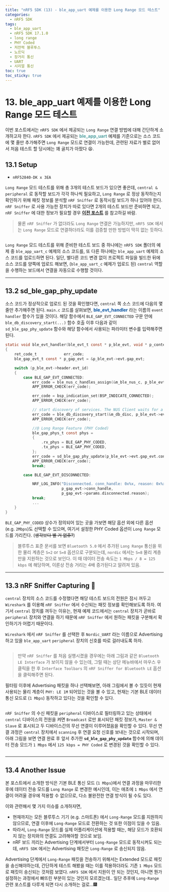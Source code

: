```yaml
---
title: "nRF5 SDK (13) - ble_app_uart 예제를 이용한 Long Range 모드 테스트"
categories:
  - nRF5 SDK
tags:
  - ble_app_uart
  - nRF5 SDK 17.1.0
  - long range
  - PHY Coded
  - 저전력 블루투스
  - 노르딕
  - 장거리 통신
  - UART
  - 시리얼 통신
toc: true
toc_sticky: true
---
```


# 13. ble_app_uart 예제를 이용한 Long Range 모드 테스트

이번 포스트에서는 `nRF5 SDK` 에서 제공되는 `Long Range` 연결 방법에 대해 간단하게 소개하고자 한다. `nRF5 SDK` 에서 제공되는 <span style="color:#50A0A0"><b>ble_app_uart</b></span> 예제를 기준으로는 소스 코드에 몇 줄만 추가해주면 `Long Range` 모드로 연결이 가능한데, 관련된 자료가 별로 없어서 처음 테스트 할 당시에는 꽤 골치가 아팠다 😫. 

## 13.1 Setup

* `nRF52840-DK x 3EA`

`Long Range` 모드 테스트를 위해 총 3개의 테스트 보드가 있으면 좋은데, `central & peripheral` 로 동작할 보드가 각각 하나씩 필요하고, `Long Range` 로 정상 동작하는지 확인하기 위해 패킷 정보를 분석할 `nRF Sniffer` 로 동작시킬 보드가 하나 있어야 한다. `nRF Sniffer` 로 사용 가능한 장치가 따로 있다면 2개의 테스트 보드만 준비하면 되고, `nRF Sniffer` 에 대한 정보가 필요할 경우 **[이전 포스트](https://enidanny.github.io/nrf5%20sdk/nrf5sdk-nrf-sniffer/)** 를 참고하길 바람.

>물론 `nRF Sniffer` 가 없더라도 `Long Range` 연결은 가능하지만, `nRF5 SDK` 에서는 `Long Range` 모드로 연결하더라도 이를 검증할 만한 방법이 딱히 없는 듯하다.

<figure style="width: 100%" class="align-center">
  <img src="{{ site.url }}{{ site.baseurl }}/assets/images/sdk-long-range-fig1.png" alt="">
</figure>

`Long Range` 모드 테스트를 위해 준비한 테스트 보드 중 하나에는 `nRF5 SDK` 폴더의 예제 중 `ble_app_uart_c` 예제의 소스 코드를, 또 다른 하나에는 `ble_app_uart` 예제의 소스 코드를 업로드하면 된다. 일단, 별다른 코드 변경 없이 프로젝트 파일을 빌드한 뒤에 소스 코드를 양쪽에 업로드 해보면, (`ble_app_uart_c` 예제가 업로드 된) `central` 역할을 수행하는 보드에서 연결을 자동으로 수행할 것이다.

---

## 13.2 sd_ble_gap_phy_update

소스 코드가 정상적으로 업로드 된 것을 확인했다면, `central` 쪽 소스 코드에 다음의 몇 줄만 추가해주면 된다. `main.c` 코드를 살펴보면, <span style="color:#0050A0"><b>ble_evt_handler</b></span> 라는 이름의 `event handler` 함수가 있을 것이다. 해당 함수에서 `BLE_GAP_EVT_CONNECTED` 구문 안에 `ble_db_discovery_start(...)` 함수 호출 이후 다음과 같이 `sd_ble_gap_phy_update` 함수와 해당 함수에서 사용되는 파라미터 변수를 입력해주면 된다.

```c
static void ble_evt_handler(ble_evt_t const * p_ble_evt, void * p_context)
{
    ret_code_t            err_code;
    ble_gap_evt_t const * p_gap_evt = &p_ble_evt->evt.gap_evt;

    switch (p_ble_evt->header.evt_id)
    {
        case BLE_GAP_EVT_CONNECTED:
            err_code = ble_nus_c_handles_assign(&m_ble_nus_c, p_ble_evt->evt.gap_evt.conn_handle, NULL);
            APP_ERROR_CHECK(err_code);

            err_code = bsp_indication_set(BSP_INDICATE_CONNECTED);
            APP_ERROR_CHECK(err_code);

            // start discovery of services. The NUS Client waits for a discovery result
            err_code = ble_db_discovery_start(&m_db_disc, p_ble_evt->evt.gap_evt.conn_handle);
            APP_ERROR_CHECK(err_code);

            //@ Long Range Feature (PHY Coded)
            ble_gap_phys_t const phys =
            {
                .rx_phys = BLE_GAP_PHY_CODED,
                .tx_phys = BLE_GAP_PHY_CODED,
            };
            err_code = sd_ble_gap_phy_update(p_ble_evt->evt.gap_evt.conn_handle, &phys);
            APP_ERROR_CHECK(err_code);
            break;

        case BLE_GAP_EVT_DISCONNECTED:

            NRF_LOG_INFO("Disconnected. conn_handle: 0x%x, reason: 0x%x",
                         p_gap_evt->conn_handle,
                         p_gap_evt->params.disconnected.reason);
            break;
            ...
    }
}
```

`BLE_GAP_PHY_CODED` 상수가 정의되어 있는 곳을 가보면 해당 옵션 외에 다른 옵션 (e.g. `2Mbps`)도 선택할 수 있으며, 여기서 설정한 PHY Coded 옵션이 `Long Range` 모드를 가리킨다. (~~생각보다 별 거 없쥬?~~)

>블루투스 표준 문서를 보면 `Bluetooth 5.0` 에서 추가된 `Long Range` 통신을 위한 물리 계층은 `S=2` or `S=8` 옵션으로 구분되는데, `nordic` 에서는 `S=8` 물리 계층만을 지원하는 것으로 보인다. 이 때 데이터 전송 속도는 `1 Mbps / 8 = 125 kbps` 에 해당하며, 이론상 전송 거리는 4배 증가된다고 알려져 있음.

---

## 13.3 nRF Sniffer Capturing 🚁

`central` 장치의 소스 코드를 수정했다면 해당 테스트 보드의 전원은 잠시 꺼두고 `Wireshark` 를 이용해 `nRF Sniffer` 에서 수신되는 패킷 정보를 확인해보도록 하자. 여기서 `central` 장치를 꺼두는 이유는, 현재 예제 코드에서는 `central` 장치가 곧바로 `peripheral` 장치와 연결을 하기 때문에 `nRF Sniffer` 에서 원하는 패킷을 구분해서 확인하기가 어렵기 때문이다.

`Wireshark` 에서 `nRF Sniffer` 를 선택한 후 `Nordic_UART` 라는 이름으로 Advertising 하고 있을 `ble_app_uart` `peripheral` 장치의 신호를 따로 걸러내도록 하자. 

<figure style="width: 100%" class="align-center">
  <img src="{{ site.url }}{{ site.baseurl }}/assets/images/sdk-long-range-fig2.png" alt="">
</figure>

>만약 `nRF Sniffer` 를 처음 실행시켰을 경우에는 아래 그림과 같은 `Bluetooth LE Interface` 가 보이지 않을 수 있는데, 그럴 때는 상단 메뉴바에서 마우스 우클릭을 한 후 `Interface Toolbars` 의 `nRF Sniffer for Bluetooth LE` 옵션을 클릭해주면 된다.

필터링 이후에 Advertising 패킷을 하나 선택해보면, 아래 그림에서 볼 수 있듯이 현재 사용되는 물리 계층이 `PHY: LE 1M` 되어있는 것을 볼 수 있고, 현재는 기본 BLE 데이터 통신 모드로 (`1 Mbps`) 동작하고 있다는 것을 확인할 수 있다.

<figure style="width: 100%" class="align-center">
  <img src="{{ site.url }}{{ site.baseurl }}/assets/images/sdk-long-range-fig3.png" alt="">
</figure>

`nRF Sniffer` 의 수신 패킷을 `peripheral` 디바이스로 필터링하고 있는 상태에서 `central` 디바이스의 전원을 켜면 `Broadcast` 로만 표시되던 패킷 정보가, `Master & Slave` 로 표시되고 두 디바이스간의 무선 연결이 이루어졌음을 확인할 수 있다. 무선 연결 과정은 `central` 장치에서 `scanning` 후 연결 요청 신호를 보내는 것으로 시작되며, 아래 그림을 보면 연결 완료 후 앞서 추가한 **`sd_ble_gap_phy_update`** 함수에 의해 데이터 전송 모드가 `1 Mbps` 에서 `125 kbps = PHY Coded` 로 변경된 것을 확인할 수 있다.

<figure style="width: 100%" class="align-center">
  <img src="{{ site.url }}{{ site.baseurl }}/assets/images/sdk-long-range-fig4.png" alt="">
</figure>

---

## 13.4 Another Issue

본 포스트에서 소개한 방식은 기본 BLE 통신 모드 (`1 Mbps`)에서 연결 과정을 마무리한 후에 데이터 전송 모드를 `Long Range` 로 변경한 예시인데, 이는 애초에 `1 Mbps` 에서 연결이 어려울 경우에 적용할 수 없으므로, 다소 불완전한 연결 방식이 될 수도 있다. 

이와 관련해서 몇 가지 이슈를 소개하자면,

* 현재까지는 모든 블루투스 기기 (e.g. 스마트폰) 에서 `Long-Range` 모드를 지원하지 않으므로, 연결 이후에 `Long-Range` 모드로 전환하는 것 또한 이점이 있을 수 있음.
* 따라서, `Long-Range` 모드를 실제 어플리케이션에 적용할 때는, 해당 모드가 호환되지 않는 장치와의 연결도 고려해야할 것으로 보임.
* nRF 보드 끼리는 Advertising 단계에서부터 `Long-Range` 모드로 동작시켜도 되는데, `nRF5 SDK` 에서는 Advertising 패킷은 `Long-Range` 로 송신되지 않음.

Advertising 단계에서 `Long-Range` 패킷을 전송하기 위해서는 Extended 모드로 패킷을 송신해야하는데, 간단하게 테스트 해봤을 때는 이를 적용하더라도 기존 `1 Mbps` 모드로 패킷이 송신되는 것처럼 보였다. `nRF5 SDK` 에서 지원이 안 되는 것인지, 아니면 뭔가 설정하는 과정에서 빠뜨린 부분이 있는 것인지 모르겠는데.. 일단 추후에 `Long-Range` 관련 포스트를 다루게 되면 다시 소개하는 걸로...🎆
